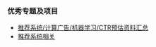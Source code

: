 ### 优秀专题及项目

+ [推荐系统/计算广告/机器学习/CTR预估资料汇总](https://github.com/mJackie/RecSys)
+ [推荐系统相关](https://mp.weixin.qq.com/s/64LXW849xW4-G7D45WX7VQ)

